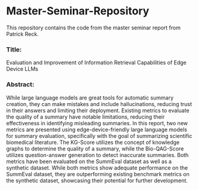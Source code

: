 # Master-Seminar-Repository

This repository contains the code from the master seminar report from Patrick Reck.

### Title: 
Evaluation and Improvement of Information Retrieval Capabilities of Edge Device LLMs

### Abstract:
While large language models are great tools for automatic summary creation, they can make mistakes and include hallucinations, reducing trust in their answers and limiting their deployment. Existing metrics to evaluate the quality of a summary have notable limitations, reducing their effectiveness in identifying misleading summaries. In this report, two new metrics are presented using edge-device-friendly large language models for summary evaluation, specifically with the goal of summarizing scientific biomedical literature. The KG-Score utilizes the concept of knowledge graphs to determine the quality of a summary, while the Bio-QAG-Score utilizes question-answer generation to detect inaccurate summaries. Both metrics have been evaluated on the SummEval dataset as well as a synthetic dataset. While both metrics show adequate performance on the SummEval dataset, they are outperforming existing benchmark metrics on the synthetic dataset, showcasing their potential for further development.
